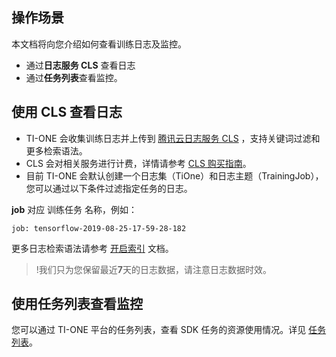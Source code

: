## 操作场景
本文档将向您介绍如何查看训练日志及监控。
- 通过**日志服务 CLS** 查看日志
- 通过**任务列表**查看监控。

## 使用 CLS 查看日志
- TI-ONE 会收集训练日志并上传到 [腾讯云日志服务 CLS](https://cloud.tencent.com/product/cls) ，支持关键词过滤和更多检索语法。
- CLS 会对相关服务进行计费，详情请参考 [CLS 购买指南](https://cloud.tencent.com/document/product/614/11323 )。
- 目前 TI-ONE 会默认创建一个日志集（TiOne）和日志主题（TrainingJob），您可以通过以下条件过滤指定任务的日志。

**job** 对应 训练任务 名称，例如：
```
job: tensorflow-2019-08-25-17-59-28-182
```
更多日志检索语法请参考 [开启索引](https://cloud.tencent.com/document/product/614/16981) 文档。

>!我们只为您保留最近**7**天的日志数据，请注意日志数据时效。

## 使用任务列表查看监控
您可以通过 TI-ONE 平台的任务列表，查看 SDK 任务的资源使用情况。详见 [任务列表](https://cloud.tencent.com/document/product/851/39400)。


